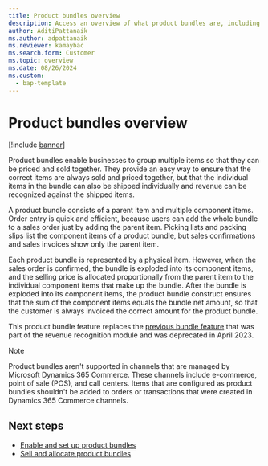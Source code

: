 ```yaml
---
title: Product bundles overview
description: Access an overview of what product bundles are, including outlines on what product bundles consist of and how they're represented by physical items.
author: AditiPattanaik
ms.author: adpattanaik
ms.reviewer: kamaybac
ms.search.form: Customer
ms.topic: overview
ms.date: 08/26/2024
ms.custom: 
  - bap-template
---
```


# Product bundles overview

[!include [banner](../includes/banner.md)]

Product bundles enable businesses to group multiple items so that they can be priced and sold together. They provide an easy way to ensure that the correct items are always sold and priced together, but that the individual items in the bundle can also be shipped individually and revenue can be recognized against the shipped items.

A product bundle consists of a parent item and multiple component items. Order entry is quick and efficient, because users can add the whole bundle to a sales order just by adding the parent item. Picking lists and packing slips list the component items of a product bundle, but sales confirmations and sales invoices show only the parent item.

Each product bundle is represented by a physical item. However, when the sales order is confirmed, the bundle is exploded into its component items, and the selling price is allocated proportionally from the parent item to the individual component items that make up the bundle. After the bundle is exploded into its component items, the product bundle construct ensures that the sum of the component items equals the bundle net amount, so that the customer is always invoiced the correct amount for the product bundle.

This product bundle feature replaces the [previous bundle feature](../../finance/accounts-receivable/rev-rec-bundles.md) that was part of the revenue recognition module and was deprecated in April 2023.

> [!NOTE]
> Product bundles aren't supported in channels that are managed by Microsoft Dynamics 365 Commerce. These channels include e-commerce, point of sale (POS), and call centers. Items that are configured as product bundles shouldn't be added to orders or transactions that were created in Dynamics 365 Commerce channels.

## Next steps

- [Enable and set up product bundles](product-bundles-setup.md)
- [Sell and allocate product bundles](product-bundles-use.md)
